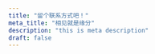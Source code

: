 ```yaml
---
title: "留个联系方式吧！"
meta_title: "相见就是缘分"
description: "this is meta description"
draft: false
---
```


